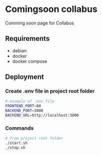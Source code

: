# Comingsoon collabus

Comming soon page for Collabus 

## Requirements

- debian
- docker
- docker compose

## Deployment

### Create **.env** file in project root folder 

```bash
# example of .env file
FRONTEND_PORT=80
BACKEND_PORT=3000
BACKEND_URL=http://localhost:3000
```

### Commands

```bash
# from project root folder
./start.sh
./stop.sh
```

